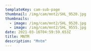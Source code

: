 ```yaml
---
templateKey: cam-sub-page
thumbnail: /img/cam/mnt2/SHL_9520.jpg
thumbnails:
  - image: /img/cam/mnt2/SHL_9520.jpg
  - image: /img/cam/mnt2/SHL_9555.jpg
date: 2021-03-16T04:59:59.653Z
title: MNTM 
description: "Mntm"
---
```

